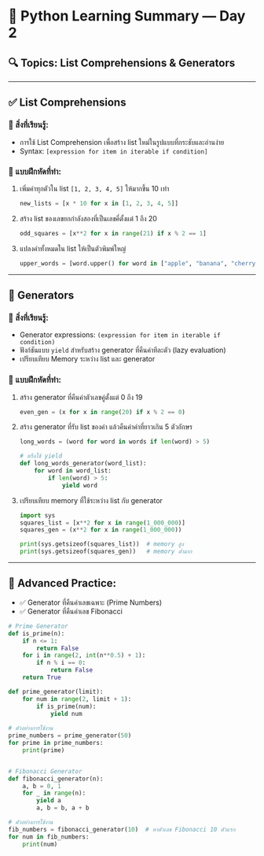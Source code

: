# 🚀 Python Learning Summary — Day 2  
## 🔍 Topics: List Comprehensions & Generators

---

## ✅ List Comprehensions

### 📌 สิ่งที่เรียนรู้:
- การใช้ List Comprehension เพื่อสร้าง list ใหม่ในรูปแบบที่กระชับและอ่านง่าย
- Syntax: `[expression for item in iterable if condition]`

### 🧪 แบบฝึกหัดที่ทำ:
1. เพิ่มค่าทุกตัวใน list `[1, 2, 3, 4, 5]` ให้มากขึ้น 10 เท่า  
    ```python
    new_lists = [x * 10 for x in [1, 2, 3, 4, 5]]
    ```

2. สร้าง list ของเลขยกกำลังสองที่เป็นเลขคี่ตั้งแต่ 1 ถึง 20  
    ```python
    odd_squares = [x**2 for x in range(21) if x % 2 == 1]
    ```

3. แปลงคำทั้งหมดใน list ให้เป็นตัวพิมพ์ใหญ่  
    ```python
    upper_words = [word.upper() for word in ["apple", "banana", "cherry"]]
    ```

---

## 🔄 Generators

### 📌 สิ่งที่เรียนรู้:
- Generator expressions: `(expression for item in iterable if condition)`
- ฟังก์ชันแบบ `yield` สำหรับสร้าง generator ที่คืนค่าทีละตัว (lazy evaluation)
- เปรียบเทียบ Memory ระหว่าง list และ generator

### 🧪 แบบฝึกหัดที่ทำ:

1. สร้าง generator ที่คืนค่าตัวเลขคู่ตั้งแต่ 0 ถึง 19  
    ```python
    even_gen = (x for x in range(20) if x % 2 == 0)
    ```

2. สร้าง generator ที่รับ list ของคำ แล้วคืนค่าคำที่ยาวเกิน 5 ตัวอักษร  
    ```python
    long_words = (word for word in words if len(word) > 5)

    # หรือใช้ yield
    def long_words_generator(word_list):
        for word in word_list:
            if len(word) > 5:
                yield word
    ```

3. เปรียบเทียบ memory ที่ใช้ระหว่าง list กับ generator  
    ```python
    import sys
    squares_list = [x**2 for x in range(1_000_000)]
    squares_gen = (x**2 for x in range(1_000_000))

    print(sys.getsizeof(squares_list))  # memory สูง
    print(sys.getsizeof(squares_gen))   # memory ต่ำมาก
    ```

---

## 🌟 Advanced Practice:

- ✅ Generator ที่คืนค่าเลขเฉพาะ (Prime Numbers)
- ✅ Generator ที่คืนค่าเลข Fibonacci

```python
# Prime Generator
def is_prime(n):
    if n <= 1:
        return False
    for i in range(2, int(n**0.5) + 1):
        if n % i == 0:
            return False
    return True

def prime_generator(limit):
    for num in range(2, limit + 1):
        if is_prime(num):
            yield num
            
# ตัวอย่างการใช้งาน
prime_numbers = prime_generator(50)
for prime in prime_numbers:
    print(prime)


# Fibonacci Generator
def fibonacci_generator(n):
    a, b = 0, 1
    for _ in range(n):
        yield a
        a, b = b, a + b

# ตัวอย่างการใช้งาน
fib_numbers = fibonacci_generator(10)  # หาตัวเลข Fibonacci 10 ตัวแรก
for num in fib_numbers:
    print(num)